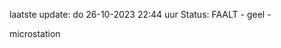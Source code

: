 laatste update: 
do 26-10-2023 22:44   uur 
Status: FAALT - geel - 
<div class="service Y">microstation</div>